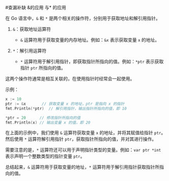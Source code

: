 #查漏补缺 
&的应用 与* 的应用
 
在 Go 语言中，`&` 和 `*` 是两个相关的操作符，分别用于获取地址和解引用指针。

1. `&`：获取地址运算符
   - `&` 运算符用于获取变量的内存地址。例如：`&x` 表示获取变量 `x` 的地址。

2. `*`：解引用运算符
   - `*` 运算符用于解引用指针，即获取指针所指向的值。例如：`*ptr` 表示获取指针 `ptr` 所指向的值。

这两个操作符通常是相互关联的，在使用指针时经常会一起使用。

示例：

```go
x := 10
ptr := &x       // 获取变量 x 的地址，ptr 是指向 x 的指针
fmt.Println(*ptr)  // 解引用指针，输出指针所指向的值，即 10

*ptr = 20      // 修改指针所指向的值
fmt.Println(x) // 输出变量 x 的值，即 20
```

在上面的示例中，我们使用 `&` 运算符获取变量 `x` 的地址，并将其赋值给指针 `ptr`。然后使用 `*` 运算符解引用指针 `ptr`，获取指针所指向的值，并对其进行操作。

需要注意的是，`*` 运算符还可以用于声明指针类型的变量。例如：`var ptr *int` 表示声明一个整数类型的指针变量 `ptr`。

总结起来，`&` 运算符用于获取变量的地址，`*` 运算符用于解引用指针获取指针所指向的值。